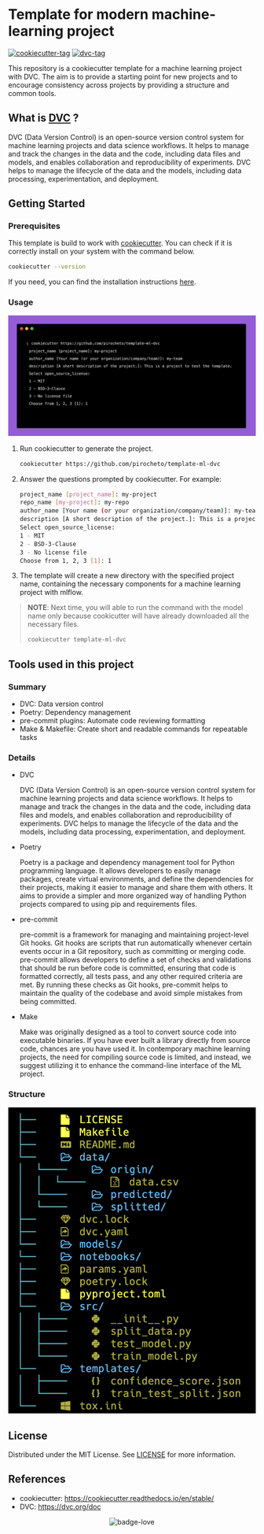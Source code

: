 # Template for modern machine-learning project

[![cookiecutter-tag](https://img.shields.io/badge/cookiecutter-grey?style=for-the-badge&logo=cookiecutter&logoColor=#d4aa00)](https://cookiecutter.readthedocs.io/en/stable/)
[![dvc-tag](https://img.shields.io/badge/dvc-eadef7?style=for-the-badge&logo=dvc)](https://dvc.org/doc)

This repository is a cookiecutter template for a machine learning project with DVC. The aim is to provide a starting point for new projects and to encourage consistency across projects by providing a structure and common tools.

## What is [DVC](https://dvc.org/doc) ?

DVC (Data Version Control) is an open-source version control system for machine learning projects and data science workflows. It helps to manage and track the changes in the data and the code, including data files and models, and enables collaboration and reproducibility of experiments. DVC helps to manage the lifecycle of the data and the models, including data processing, experimentation, and deployment.

## Getting Started

### Prerequisites

This template is build to work with [cookiecutter](https://cookiecutter.readthedocs.io/en/stable/).
You can check if it is correctly install on your system with the command below.

```bash
cookiecutter --version
```

If you need, you can find the installation instructions [here](https://cookiecutter.readthedocs.io/en/stable/installation.html).

### Usage

![demo](./img/demo.gif)

1. Run cookiecutter to generate the project.
   ```bash
   cookiecutter https://github.com/pirocheto/template-ml-dvc
   ```
2. Answer the questions prompted by cookiecutter. For example:

   ```bash
   project_name [project_name]: my-project
   repo_name [my-project]: my-repo
   author_name [Your name (or your organization/company/team)]: my-team
   description [A short description of the project.]: This is a project to test the template.
   Select open_source_license:
   1 - MIT
   2 - BSD-3-Clause
   3 - No license file
   Choose from 1, 2, 3 [1]: 1
   ```

3. The template will create a new directory with the specified project name, containing the necessary components for a machine learning project with mlflow.

> **NOTE**: Next time, you will able to run the command with the model name only because cookicutter will have already downloaded all the necessary files.
>
> ```bash
> cookiecutter template-ml-dvc
> ```

<html src>

## Tools used in this project

### Summary

- DVC: Data version control
- Poetry: Dependency management
- pre-commit plugins: Automate code reviewing formatting
- Make & Makefile: Create short and readable commands for repeatable tasks

### Details

- DVC

  DVC (Data Version Control) is an open-source version control system for machine learning projects and data science workflows. It helps to manage and track the changes in the data and the code, including data files and models, and enables collaboration and reproducibility of experiments. DVC helps to manage the lifecycle of the data and the models, including data processing, experimentation, and deployment.

- Poetry

  Poetry is a package and dependency management tool for Python programming language. It allows developers to easily manage packages, create virtual environments, and define the dependencies for their projects, making it easier to manage and share them with others. It aims to provide a simpler and more organized way of handling Python projects compared to using pip and requirements files.

- pre-commit

  pre-commit is a framework for managing and maintaining project-level Git hooks. Git hooks are scripts that run automatically whenever certain events occur in a Git repository, such as committing or merging code. pre-commit allows developers to define a set of checks and validations that should be run before code is committed, ensuring that code is formatted correctly, all tests pass, and any other required criteria are met. By running these checks as Git hooks, pre-commit helps to maintain the quality of the codebase and avoid simple mistakes from being committed.

- Make

  Make was originally designed as a tool to convert source code into executable binaries. If you have ever built a library directly from source code, chances are you have used it. In contemporary machine learning projects, the need for compiling source code is limited, and instead, we suggest utilizing it to enhance the command-line interface of the ML project.

### Structure

![tree](img/tree.png)

## License

Distributed under the MIT License. See [LICENSE](./LICENSE) for more information.

## References

- cookiecutter: https://cookiecutter.readthedocs.io/en/stable/
- DVC: https://dvc.org/doc

<div align="center">

![badge-love](https://forthebadge.com/images/badges/built-with-love.svg)

</div>
